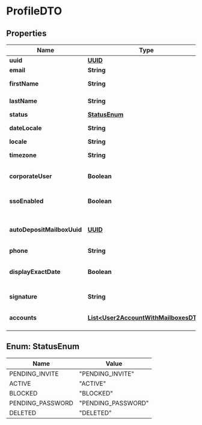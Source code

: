 # ProfileDTO

## Properties
Name | Type | Description | Notes
------------ | ------------- | ------------- | -------------
**uuid** | [**UUID**](UUID.md) | User uuid |  [optional]
**email** | **String** | User email |  [optional]
**firstName** | **String** | User first name |  [optional]
**lastName** | **String** | User last name |  [optional]
**status** | [**StatusEnum**](#StatusEnum) | User status |  [optional]
**dateLocale** | **String** | User locale for dates |  [optional]
**locale** | **String** | User locale |  [optional]
**timezone** | **String** | User timezone |  [optional]
**corporateUser** | **Boolean** | Is corporate user |  [optional]
**ssoEnabled** | **Boolean** | Is SSO enabled for user |  [optional]
**autoDepositMailboxUuid** | [**UUID**](UUID.md) | Auto Deposit Mailbox UUID |  [optional]
**phone** | **String** | User phone |  [optional]
**displayExactDate** | **Boolean** | Display exact date instead of relative |  [optional]
**signature** | **String** | Saved eInk signature |  [optional]
**accounts** | [**List&lt;User2AccountWithMailboxesDTO&gt;**](User2AccountWithMailboxesDTO.md) | User accounts belongs to |  [optional]

<a name="StatusEnum"></a>
## Enum: StatusEnum
Name | Value
---- | -----
PENDING_INVITE | &quot;PENDING_INVITE&quot;
ACTIVE | &quot;ACTIVE&quot;
BLOCKED | &quot;BLOCKED&quot;
PENDING_PASSWORD | &quot;PENDING_PASSWORD&quot;
DELETED | &quot;DELETED&quot;
